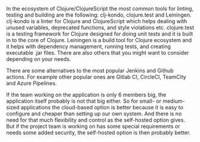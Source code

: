 In the ecosystem of Clojure/ClojureScript the most common tools for linting, testing and building are the following: clj-kondo, clojure.test and Leiningen. clj-kondo is a linter for Clojure and ClojureScript which helps dealing with unused variables, deprecated functions, and style violations etc. clojure.test is a testing framework for Clojure designed for doing unit tests and it is built in to the core of Clojure. Leiningen is a build tool for Clojure ecosystem and it helps with dependency management, running tests, and creating executable .jar files. There are also others that you might want to consider depending on your needs.

There are some alternatives to the most popular Jenkins and Github actions. For example other popular ones are Gitlab CI, CircleCI, TeamCity and Azure Pipelines.

If the team working on the application is only 6 members big, the application itself probably is not that big either. So for small- or medium-sized applications the cloud-based option is better because it is easy to configure and cheaper than setting up our own system. And there is no need for that much flexibility and control as the self-hosted option gives. But if the project team is working on has some special requirements or needs some added security, the self-hosted option is then probably better.

